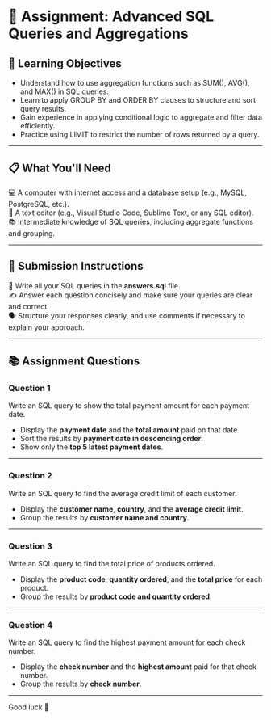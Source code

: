 # 📝 Assignment: Advanced SQL Queries and Aggregations

## 🎯 Learning Objectives  
- Understand how to use aggregation functions such as SUM(), AVG(), and MAX() in SQL queries.  
- Learn to apply GROUP BY and ORDER BY clauses to structure and sort query results.  
- Gain experience in applying conditional logic to aggregate and filter data efficiently.  
- Practice using LIMIT to restrict the number of rows returned by a query.

---

## 📋 What You'll Need  
💻 A computer with internet access and a database setup (e.g., MySQL, PostgreSQL, etc.).  
📝 A text editor (e.g., Visual Studio Code, Sublime Text, or any SQL editor).  
📚 Intermediate knowledge of SQL queries, including aggregate functions and grouping.

---

## 📝 Submission Instructions  
📂 Write all your SQL queries in the **answers.sql** file.  
✍️ Answer each question concisely and make sure your queries are clear and correct.  
🗣️ Structure your responses clearly, and use comments if necessary to explain your approach.

---

## 📚 Assignment Questions    

### **Question 1**  
Write an SQL query to show the total payment amount for each payment date.  
- Display the **payment date** and the **total amount** paid on that date.  
- Sort the results by **payment date in descending order**.  
- Show only the **top 5 latest payment dates**.  

---

### **Question 2**  
Write an SQL query to find the average credit limit of each customer.  
- Display the **customer name**, **country**, and the **average credit limit**.  
- Group the results by **customer name and country**.  

---

### **Question 3**  
Write an SQL query to find the total price of products ordered.  
- Display the **product code**, **quantity ordered**, and the **total price** for each product.  
- Group the results by **product code and quantity ordered**.  

---

### **Question 4**  
Write an SQL query to find the highest payment amount for each check number.  
- Display the **check number** and the **highest amount** paid for that check number.  
- Group the results by **check number**.  

---

Good luck 🚀
